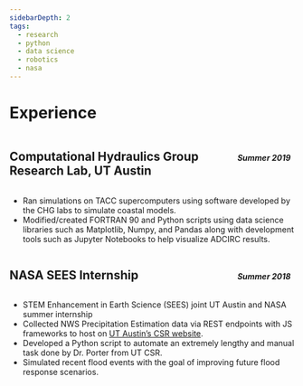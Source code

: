 ```yaml
---
sidebarDepth: 2
tags: 
  - research
  - python
  - data science
  - robotics
  - nasa
---
```


# Experience

<div style="display: flex; align-items: baseline">
<h2 style="width: 80%">Computational Hydraulics Group Research Lab, UT Austin</h2>
<h4 style="width: 20%"><i>Summer 2019</i></h4>
</div>

- Ran simulations on TACC supercomputers using software developed by the CHG labs to simulate coastal models.
- Modified/created FORTRAN 90 and Python scripts using data science libraries such as Matplotlib, Numpy, and Pandas along with development tools such as Jupyter Notebooks to help visualize ADCIRC results.

<div style="display: flex; align-items: baseline">
<h2 style="width: 80%">NASA SEES Internship</h2>
<h4 style="width: 20%"><i>Summer 2018</i></h4>
</div>

- STEM Enhancement in Earth Science (SEES) joint UT Austin and NASA summer internship
- Collected NWS Precipitation Estimation data via REST endpoints with JS frameworks to host on [UT Austin’s CSR website](https://agw-prim-green2.csr.utexas.edu/SEES2018/).
- Developed a Python script to automate an extremely lengthy and manual task done by Dr. Porter from UT CSR.
- Simulated recent flood events with the goal of improving future flood response scenarios.
